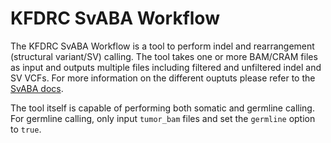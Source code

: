# KFDRC SvABA Workflow
The KFDRC SvABA Workflow is a tool to perform indel and rearrangement (structural variant/SV) calling.
The tool takes one or more BAM/CRAM files as input and outputs multiple files including filtered and
unfiltered indel and SV VCFs. For more information on the different ouptuts please refer to the [SvABA docs](https://github.com/walaj/svaba/tree/1.1.0#output-file-description).

The tool itself is capable of performing both somatic and germline calling. For germline calling,
only input `tumor_bam` files and set the `germline` option to `true`.
